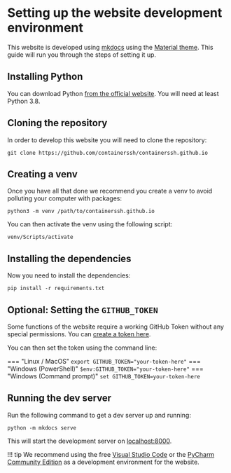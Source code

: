 <h1>Setting up the website development environment</h1>

This website is developed using [mkdocs](https://www.mkdocs.org/) using the [Material theme](https://squidfunk.github.io/mkdocs-material/). This guide will run you through the steps of setting it up.

## Installing Python

You can download Python [from the official website](https://www.python.org/downloads/). You will need at least Python 3.8.

## Cloning the repository

In order to develop this website you will need to clone the repository:

```
git clone https://github.com/containerssh/containerssh.github.io
```

## Creating a venv

Once you have all that done we recommend you create a venv to avoid polluting your computer with packages:

```
python3 -m venv /path/to/containerssh.github.io
```

You can then activate the venv using the following script:

```
venv/Scripts/activate
```

## Installing the dependencies

Now you need to install the dependencies:

```
pip install -r requirements.txt
```

## Optional: Setting the `GITHUB_TOKEN`

Some functions of the website require a working GitHub Token without any special permissions. You can [create a token here](https://github.com/settings/tokens).

You can then set the token using the command line:

=== "Linux / MacOS"
    ```
    export GITHUB_TOKEN="your-token-here"
    ```
=== "Windows (PowerShell)"
    ```
    $env:GITHUB_TOKEN="your-token-here"
    ```
=== "Windows (Command prompt)"
    ```
    set GITHUB_TOKEN=your-token-here
    ```

## Running the dev server

Run the following command to get a dev server up and running:

```
python -m mkdocs serve
```

This will start the development server on [localhost:8000](https://localhost:8000).

!!! tip
    We recommend using the free [Visual Studio Code](https://code.visualstudio.com/) or the [PyCharm Community Edition](https://www.jetbrains.com/pycharm/download/) as a development environment for the website.